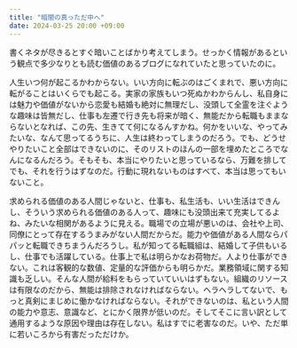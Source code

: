 ```yaml
---
title: "暗闇の真っただ中へ"
date: 2024-03-25 20:00 +09:00
---
```


書くネタが尽きるとすぐ暗いことばかり考えてしまう。せっかく情報があるという観点で多少なりとも読む価値のあるブログになれていたと思っていたのに。

人生いつ何が起こるかわからない。いい方向に転ぶのはごくまれで、悪い方向に転がることはいくらでも起こる。実家の家族もいつ死ぬかわからんし、私自身には魅力や価値がないから恋愛も結婚も絶対に無理だし、没頭して全霊を注ぐような趣味は皆無だし、仕事も左遷で行き先も将来が暗く、無能だから転職もままならないとなれば、この先、生きてて何になるんすかね。何かをいいな、やってみたいな、なんて思ってるうちに、人生は終わってしまうのだろう。でも、どうせやりたいこと全部はできないのに、そのリストのほんの一部を埋めたところでなんになるんだろう。そもそも、本当にやりたいと思っているなら、万難を排してでも、それを行うはずなのだ。行動に現れないものはすべて、本当は思ってもいないこと。

求められる価値のある人間じゃないと、仕事も、私生活も、いい生活はできんし、そういう求められる価値のある人って、趣味にも没頭出来て充実してるよね、みたいな相関があるように見える。職場での立場が悪いのは、会社や上司、同僚にとって存在するうまみがない人間だからだ。能力や価値がある人間ならパパッと転職できちまうんだろうし。私が知ってる転職組は、結婚して子供もいるし、仕事でも活躍している。仕事上で私は明らかなお荷物だ。人より仕事ができない。これは客観的な数値、定量的な評価からも明らかだ。業務領域に関する知識も乏しい。そんな人間が給料をもらっていていいはずもない。組織のリソースは有限なのだから、無能は排除されなければならない。ヘラヘラしてないで、もっと真剣にまじめに働かなければならない。それができないのは、私という人間の能力や意志、意識など、とにかく限界が低いのだ。そしてそこに言い訳として通用するような原因や理由は存在しない。私はすでに老害なのだ。いや、ただ単に若いころから有害だっただけか。
